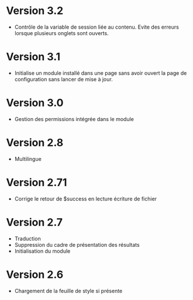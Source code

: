 # Version 3.2
- Contrôle de la variable de session liée au contenu. Evite des erreurs lorsque plusieurs onglets sont ouverts.
# Version 3.1
- Initialise un module installé dans une page sans avoir ouvert la page de configuration sans lancer de mise à jour.
# Version 3.0
- Gestion des permissions intégrée dans le module
# Version 2.8
- Multilingue
# Version 2.71
- Corrige le retour de $success  en lecture écriture de fichier
# Version 2.7 
- Traduction
- Suppression du cadre de présentation des résultats
- Initialisation du module
# Version 2.6
- Chargement de la feuille de style si présente